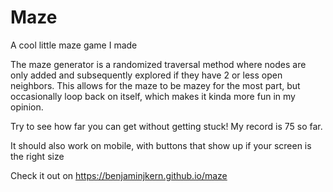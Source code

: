 # Maze

A cool little maze game I made

The maze generator is a randomized traversal method where nodes are only added and subsequently explored if they have 2 or less open neighbors.
This allows for the maze to be mazey for the most part, but occasionally loop back on itself, which makes it kinda more fun in my opinion.

Try to see how far you can get without getting stuck! My record is 75 so far.

It should also work on mobile, with buttons that show up if your screen is the right size

Check it out on https://benjaminjkern.github.io/maze
